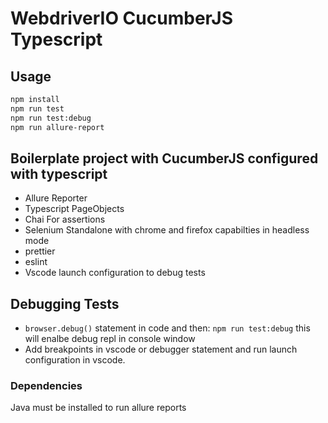 # WebdriverIO CucumberJS Typescript

## Usage

```bash
npm install
npm run test
npm run test:debug
npm run allure-report
```

## Boilerplate project with CucumberJS configured with typescript

- Allure Reporter
- Typescript PageObjects
- Chai For assertions
- Selenium Standalone with chrome and firefox capabilties in headless mode
- prettier
- eslint
- Vscode launch configuration to debug tests

## Debugging Tests

- `browser.debug()` statement in code and then: `npm run test:debug` this will enalbe debug repl in console window
- Add breakpoints in vscode or debugger statement and run launch configuration in vscode.

### Dependencies

Java must be installed to run allure reports
